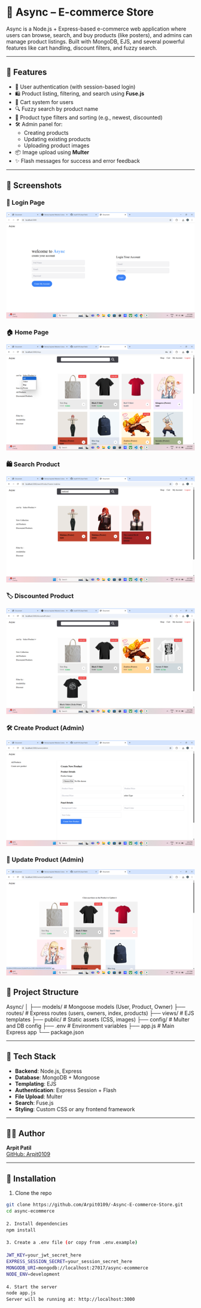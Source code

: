﻿# 🛒 Async – E-commerce Store

Async is a Node.js + Express-based e-commerce web application where users can browse, search, and buy products (like posters), and admins can manage product listings. Built with MongoDB, EJS, and several powerful features like cart handling, discount filters, and fuzzy search.

---

## 🚀 Features

- 👤 User authentication (with session-based login)
- 🛍️ Product listing, filtering, and search using **Fuse.js**
- 🛒 Cart system for users
- 🔍 Fuzzy search by product name
- 🎨 Product type filters and sorting (e.g., newest, discounted)
- 🛠️ Admin panel for:
  - Creating products
  - Updating existing products
  - Uploading product images
- 📦 Image upload using **Multer**
- ✨ Flash messages for success and error feedback

---


## 📸 Screenshots

### 🔐 Login Page
![Login Page](ScreenShots/LoginPage.png)

### 🏠 Home Page
![Home](ScreenShots/Home.png)

### 🛍️ Search Product
![Search Product](ScreenShots/SearchProduct.png)

### 🏷️ Discounted Product
![Discounted Product](ScreenShots/DiscountedProduct.png)

### 🛠️ Create Product (Admin)
![Create Product](ScreenShots/CreateProduct.png)

### 🔧 Update Product (Admin)
![Update Product](ScreenShots/UpdateProduct.png)


## 📂 Project Structure

Async/
│
├── models/ # Mongoose models (User, Product, Owner)
├── routes/ # Express routes (users, owners, index, products)
├── views/ # EJS templates
├── public/ # Static assets (CSS, images)
├── config/ # Multer and DB config
├── .env # Environment variables
├── app.js # Main Express app
└── package.json


---

## 🧰 Tech Stack

- **Backend**: Node.js, Express
- **Database**: MongoDB + Mongoose
- **Templating**: EJS
- **Authentication**: Express Session + Flash
- **File Upload**: Multer
- **Search**: Fuse.js
- **Styling**: Custom CSS or any frontend framework

---

## 🙋‍♂️ Author
**Arpit Patil**  
[GitHub: Arpit0109](https://github.com/Arpit0109)

---


## 🔧 Installation

1. Clone the repo
```bash
git clone https://github.com/Arpit0109/-Async-E-commerce-Store.git
cd async-ecommerce

2. Install dependencies
npm install

3. Create a .env file (or copy from .env.example)

JWT_KEY=your_jwt_secret_here
EXPRESS_SESSION_SECRET=your_session_secret_here
MONGODB_URI=mongodb://localhost:27017/async-ecommerce
NODE_ENV=development

4. Start the server
node app.js
Server will be running at: http://localhost:3000




